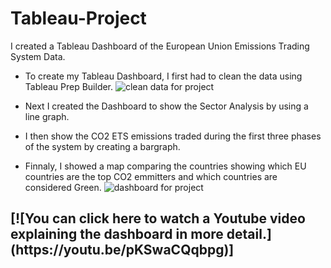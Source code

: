 # Tableau-Project
I created a Tableau Dashboard of the European Union Emissions Trading System Data. 

- To create my Tableau Dashboard, I first had to clean the data using Tableau Prep Builder.
![clean data for project](https://github.com/user-attachments/assets/c3b86d9b-bd61-4961-8659-7f3b9b89f367)

- Next I created the Dashboard to show the Sector Analysis  by using a line graph.
- I then show the CO2 ETS emissions traded during the first three phases of the system by creating a bargraph.
- Finnaly, I showed a map comparing the countries showing which EU countries are the top CO2 emmitters and which countries are considered Green. 
![dashboard for project](https://github.com/user-attachments/assets/8d1c4b6f-b50d-4bb6-a91f-2baed73b7fe7)


<h2> [![You can click here to watch a Youtube video explaining the dashboard in more detail.](https://youtu.be/pKSwaCQqbpg)]

